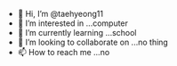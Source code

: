 - 👋 Hi, I’m @taehyeong11
- 👀 I’m interested in ...computer
- 🌱 I’m currently learning ...school
- 💞️ I’m looking to collaborate on ...no thing
- 📫 How to reach me ...no

<!---
taehyeong11/taehyeong11 is a ✨ special ✨ repository because its `README.md` (this file) appears on your GitHub profile.
You can click the Preview link to take a look at your changes.
--->
